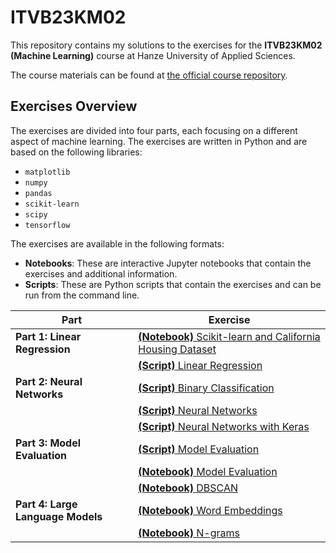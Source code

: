 # ITVB23KM02
This repository contains my solutions to the exercises for the **ITVB23KM02 (Machine Learning)** course at Hanze University of Applied Sciences.

The course materials can be found at [the official course repository](https://github.com/hanze-hbo-ict/Machine-Learning).

## Exercises Overview
The exercises are divided into four parts, each focusing on a different aspect of machine learning. The exercises are written in Python and are based on the following libraries:
- `matplotlib`
- `numpy`
- `pandas`
- `scikit-learn`
- `scipy`
- `tensorflow`

The exercises are available in the following formats:
- **Notebooks**: These are interactive Jupyter notebooks that contain the exercises and additional information.
- **Scripts**: These are Python scripts that contain the exercises and can be run from the command line.

| Part                              | Exercise                                                                              |
|-----------------------------------|---------------------------------------------------------------------------------------|
| **Part 1: Linear Regression**     | [**(Notebook)** Scikit-learn and California Housing Dataset](./part1/notebook1.ipynb) |
|                                   | [**(Script)** Linear Regression](./part1/uitwerkingen.py)                             |
| **Part 2: Neural Networks**       | [**(Script)** Binary Classification](./part2/exercise1/uitwerkingen.py)               |
|                                   | [**(Script)** Neural Networks](./part2/exercise2/uitwerkingen.py)                     |
|                                   | [**(Script)** Neural Networks with Keras](./part2/exercise3/uitwerkingen.py)          |
| **Part 3: Model Evaluation**      | [**(Script)** Model Evaluation](./part3/exercise3.py)                                 |
|                                   | [**(Notebook)** Model Evaluation](./part3/notebook%20model-evalutation.ipynb)         |
|                                   | [**(Notebook)** DBSCAN](./part3/notebook%20dbscan.ipynb)                              |
| **Part 4: Large Language Models** | [**(Notebook)** Word Embeddings](./part4/exercise1.ipynb)                             |
|                                   | [**(Notebook)** N-grams](./part4/exercise2.ipynb)                                     |
